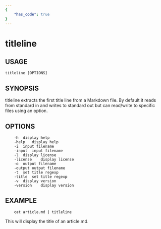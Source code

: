 ```yaml
---
{
    "has_code": true
}
---
```


# titleline

## USAGE

    titleline [OPTIONS]

## SYNOPSIS

titleline extracts the first title line from a Markdown file. By default it reads
from standard in and writes to standard out but can read/write
to specific files using an option.

## OPTIONS

```
	-h	display help
	-help	display help
	-i	input filename
	-input	input filename
	-l	display license
	-license	display license
	-o	output filename
	-output	output filename
	-t	set title regexp
	-title	set title regexp
	-v	display version
	-version	display version
```

## EXAMPLE

```shell
    cat article.md | titleline
```

This will display the title of an article.md.

